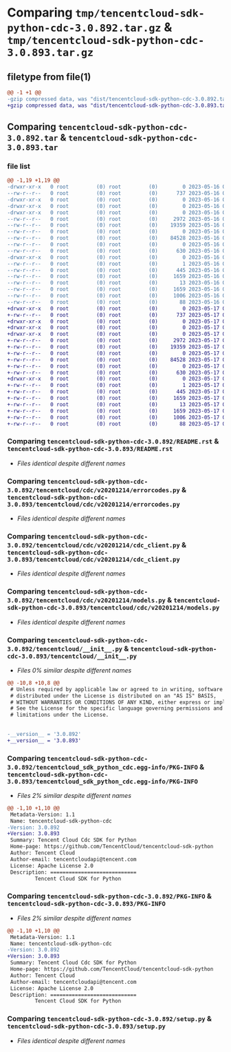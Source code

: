 # Comparing `tmp/tencentcloud-sdk-python-cdc-3.0.892.tar.gz` & `tmp/tencentcloud-sdk-python-cdc-3.0.893.tar.gz`

## filetype from file(1)

```diff
@@ -1 +1 @@
-gzip compressed data, was "dist/tencentcloud-sdk-python-cdc-3.0.892.tar", last modified: Tue May 16 00:30:50 2023, max compression
+gzip compressed data, was "dist/tencentcloud-sdk-python-cdc-3.0.893.tar", last modified: Wed May 17 03:25:28 2023, max compression
```

## Comparing `tencentcloud-sdk-python-cdc-3.0.892.tar` & `tencentcloud-sdk-python-cdc-3.0.893.tar`

### file list

```diff
@@ -1,19 +1,19 @@
-drwxr-xr-x   0 root         (0) root         (0)        0 2023-05-16 00:30:50.000000 tencentcloud-sdk-python-cdc-3.0.892/
--rw-r--r--   0 root         (0) root         (0)      737 2023-05-16 00:30:50.000000 tencentcloud-sdk-python-cdc-3.0.892/README.rst
-drwxr-xr-x   0 root         (0) root         (0)        0 2023-05-16 00:30:50.000000 tencentcloud-sdk-python-cdc-3.0.892/tencentcloud/
-drwxr-xr-x   0 root         (0) root         (0)        0 2023-05-16 00:30:50.000000 tencentcloud-sdk-python-cdc-3.0.892/tencentcloud/cdc/
-drwxr-xr-x   0 root         (0) root         (0)        0 2023-05-16 00:30:50.000000 tencentcloud-sdk-python-cdc-3.0.892/tencentcloud/cdc/v20201214/
--rw-r--r--   0 root         (0) root         (0)     2972 2023-05-16 00:30:50.000000 tencentcloud-sdk-python-cdc-3.0.892/tencentcloud/cdc/v20201214/errorcodes.py
--rw-r--r--   0 root         (0) root         (0)    19359 2023-05-16 00:30:50.000000 tencentcloud-sdk-python-cdc-3.0.892/tencentcloud/cdc/v20201214/cdc_client.py
--rw-r--r--   0 root         (0) root         (0)        0 2023-05-16 00:30:50.000000 tencentcloud-sdk-python-cdc-3.0.892/tencentcloud/cdc/v20201214/__init__.py
--rw-r--r--   0 root         (0) root         (0)    84528 2023-05-16 00:30:50.000000 tencentcloud-sdk-python-cdc-3.0.892/tencentcloud/cdc/v20201214/models.py
--rw-r--r--   0 root         (0) root         (0)        0 2023-05-16 00:30:50.000000 tencentcloud-sdk-python-cdc-3.0.892/tencentcloud/cdc/__init__.py
--rw-r--r--   0 root         (0) root         (0)      630 2023-05-16 00:30:50.000000 tencentcloud-sdk-python-cdc-3.0.892/tencentcloud/__init__.py
-drwxr-xr-x   0 root         (0) root         (0)        0 2023-05-16 00:30:50.000000 tencentcloud-sdk-python-cdc-3.0.892/tencentcloud_sdk_python_cdc.egg-info/
--rw-r--r--   0 root         (0) root         (0)        1 2023-05-16 00:30:50.000000 tencentcloud-sdk-python-cdc-3.0.892/tencentcloud_sdk_python_cdc.egg-info/dependency_links.txt
--rw-r--r--   0 root         (0) root         (0)      445 2023-05-16 00:30:50.000000 tencentcloud-sdk-python-cdc-3.0.892/tencentcloud_sdk_python_cdc.egg-info/SOURCES.txt
--rw-r--r--   0 root         (0) root         (0)     1659 2023-05-16 00:30:50.000000 tencentcloud-sdk-python-cdc-3.0.892/tencentcloud_sdk_python_cdc.egg-info/PKG-INFO
--rw-r--r--   0 root         (0) root         (0)       13 2023-05-16 00:30:50.000000 tencentcloud-sdk-python-cdc-3.0.892/tencentcloud_sdk_python_cdc.egg-info/top_level.txt
--rw-r--r--   0 root         (0) root         (0)     1659 2023-05-16 00:30:50.000000 tencentcloud-sdk-python-cdc-3.0.892/PKG-INFO
--rw-r--r--   0 root         (0) root         (0)     1006 2023-05-16 00:30:50.000000 tencentcloud-sdk-python-cdc-3.0.892/setup.py
--rw-r--r--   0 root         (0) root         (0)       88 2023-05-16 00:30:50.000000 tencentcloud-sdk-python-cdc-3.0.892/setup.cfg
+drwxr-xr-x   0 root         (0) root         (0)        0 2023-05-17 03:25:28.000000 tencentcloud-sdk-python-cdc-3.0.893/
+-rw-r--r--   0 root         (0) root         (0)      737 2023-05-17 03:25:28.000000 tencentcloud-sdk-python-cdc-3.0.893/README.rst
+drwxr-xr-x   0 root         (0) root         (0)        0 2023-05-17 03:25:28.000000 tencentcloud-sdk-python-cdc-3.0.893/tencentcloud/
+drwxr-xr-x   0 root         (0) root         (0)        0 2023-05-17 03:25:28.000000 tencentcloud-sdk-python-cdc-3.0.893/tencentcloud/cdc/
+drwxr-xr-x   0 root         (0) root         (0)        0 2023-05-17 03:25:28.000000 tencentcloud-sdk-python-cdc-3.0.893/tencentcloud/cdc/v20201214/
+-rw-r--r--   0 root         (0) root         (0)     2972 2023-05-17 03:25:28.000000 tencentcloud-sdk-python-cdc-3.0.893/tencentcloud/cdc/v20201214/errorcodes.py
+-rw-r--r--   0 root         (0) root         (0)    19359 2023-05-17 03:25:28.000000 tencentcloud-sdk-python-cdc-3.0.893/tencentcloud/cdc/v20201214/cdc_client.py
+-rw-r--r--   0 root         (0) root         (0)        0 2023-05-17 03:25:28.000000 tencentcloud-sdk-python-cdc-3.0.893/tencentcloud/cdc/v20201214/__init__.py
+-rw-r--r--   0 root         (0) root         (0)    84528 2023-05-17 03:25:28.000000 tencentcloud-sdk-python-cdc-3.0.893/tencentcloud/cdc/v20201214/models.py
+-rw-r--r--   0 root         (0) root         (0)        0 2023-05-17 03:25:28.000000 tencentcloud-sdk-python-cdc-3.0.893/tencentcloud/cdc/__init__.py
+-rw-r--r--   0 root         (0) root         (0)      630 2023-05-17 03:25:28.000000 tencentcloud-sdk-python-cdc-3.0.893/tencentcloud/__init__.py
+drwxr-xr-x   0 root         (0) root         (0)        0 2023-05-17 03:25:28.000000 tencentcloud-sdk-python-cdc-3.0.893/tencentcloud_sdk_python_cdc.egg-info/
+-rw-r--r--   0 root         (0) root         (0)        1 2023-05-17 03:25:28.000000 tencentcloud-sdk-python-cdc-3.0.893/tencentcloud_sdk_python_cdc.egg-info/dependency_links.txt
+-rw-r--r--   0 root         (0) root         (0)      445 2023-05-17 03:25:28.000000 tencentcloud-sdk-python-cdc-3.0.893/tencentcloud_sdk_python_cdc.egg-info/SOURCES.txt
+-rw-r--r--   0 root         (0) root         (0)     1659 2023-05-17 03:25:28.000000 tencentcloud-sdk-python-cdc-3.0.893/tencentcloud_sdk_python_cdc.egg-info/PKG-INFO
+-rw-r--r--   0 root         (0) root         (0)       13 2023-05-17 03:25:28.000000 tencentcloud-sdk-python-cdc-3.0.893/tencentcloud_sdk_python_cdc.egg-info/top_level.txt
+-rw-r--r--   0 root         (0) root         (0)     1659 2023-05-17 03:25:28.000000 tencentcloud-sdk-python-cdc-3.0.893/PKG-INFO
+-rw-r--r--   0 root         (0) root         (0)     1006 2023-05-17 03:25:28.000000 tencentcloud-sdk-python-cdc-3.0.893/setup.py
+-rw-r--r--   0 root         (0) root         (0)       88 2023-05-17 03:25:28.000000 tencentcloud-sdk-python-cdc-3.0.893/setup.cfg
```

### Comparing `tencentcloud-sdk-python-cdc-3.0.892/README.rst` & `tencentcloud-sdk-python-cdc-3.0.893/README.rst`

 * *Files identical despite different names*

### Comparing `tencentcloud-sdk-python-cdc-3.0.892/tencentcloud/cdc/v20201214/errorcodes.py` & `tencentcloud-sdk-python-cdc-3.0.893/tencentcloud/cdc/v20201214/errorcodes.py`

 * *Files identical despite different names*

### Comparing `tencentcloud-sdk-python-cdc-3.0.892/tencentcloud/cdc/v20201214/cdc_client.py` & `tencentcloud-sdk-python-cdc-3.0.893/tencentcloud/cdc/v20201214/cdc_client.py`

 * *Files identical despite different names*

### Comparing `tencentcloud-sdk-python-cdc-3.0.892/tencentcloud/cdc/v20201214/models.py` & `tencentcloud-sdk-python-cdc-3.0.893/tencentcloud/cdc/v20201214/models.py`

 * *Files identical despite different names*

### Comparing `tencentcloud-sdk-python-cdc-3.0.892/tencentcloud/__init__.py` & `tencentcloud-sdk-python-cdc-3.0.893/tencentcloud/__init__.py`

 * *Files 0% similar despite different names*

```diff
@@ -10,8 +10,8 @@
 # Unless required by applicable law or agreed to in writing, software
 # distributed under the License is distributed on an "AS IS" BASIS,
 # WITHOUT WARRANTIES OR CONDITIONS OF ANY KIND, either express or implied.
 # See the License for the specific language governing permissions and
 # limitations under the License.
 
 
-__version__ = '3.0.892'
+__version__ = '3.0.893'
```

### Comparing `tencentcloud-sdk-python-cdc-3.0.892/tencentcloud_sdk_python_cdc.egg-info/PKG-INFO` & `tencentcloud-sdk-python-cdc-3.0.893/tencentcloud_sdk_python_cdc.egg-info/PKG-INFO`

 * *Files 2% similar despite different names*

```diff
@@ -1,10 +1,10 @@
 Metadata-Version: 1.1
 Name: tencentcloud-sdk-python-cdc
-Version: 3.0.892
+Version: 3.0.893
 Summary: Tencent Cloud Cdc SDK for Python
 Home-page: https://github.com/TencentCloud/tencentcloud-sdk-python
 Author: Tencent Cloud
 Author-email: tencentcloudapi@tencent.com
 License: Apache License 2.0
 Description: ============================
         Tencent Cloud SDK for Python
```

### Comparing `tencentcloud-sdk-python-cdc-3.0.892/PKG-INFO` & `tencentcloud-sdk-python-cdc-3.0.893/PKG-INFO`

 * *Files 2% similar despite different names*

```diff
@@ -1,10 +1,10 @@
 Metadata-Version: 1.1
 Name: tencentcloud-sdk-python-cdc
-Version: 3.0.892
+Version: 3.0.893
 Summary: Tencent Cloud Cdc SDK for Python
 Home-page: https://github.com/TencentCloud/tencentcloud-sdk-python
 Author: Tencent Cloud
 Author-email: tencentcloudapi@tencent.com
 License: Apache License 2.0
 Description: ============================
         Tencent Cloud SDK for Python
```

### Comparing `tencentcloud-sdk-python-cdc-3.0.892/setup.py` & `tencentcloud-sdk-python-cdc-3.0.893/setup.py`

 * *Files identical despite different names*

